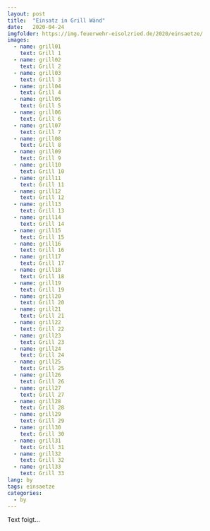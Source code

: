 ```yaml
---
layout: post
title:  "Einsatz in Grill Wänd"
date:   2020-04-24
imgfolder: https://img.feuerwehr-eisolzried.de/2020/einsaetze/
images:
  - name: grill01
    text: Grill 1
  - name: grill02
    text: Grill 2
  - name: grill03
    text: Grill 3
  - name: grill04
    text: Grill 4
  - name: grill05
    text: Grill 5
  - name: grill06
    text: Grill 6
  - name: grill07
    text: Grill 7
  - name: grill08
    text: Grill 8
  - name: grill09
    text: Grill 9
  - name: grill10
    text: Grill 10
  - name: grill11
    text: Grill 11
  - name: grill12
    text: Grill 12
  - name: grill13
    text: Grill 13
  - name: grill14
    text: Grill 14
  - name: grill15
    text: Grill 15
  - name: grill16
    text: Grill 16
  - name: grill17
    text: Grill 17
  - name: grill18
    text: Grill 18
  - name: grill19
    text: Grill 19
  - name: grill20
    text: Grill 20
  - name: grill21
    text: Grill 21
  - name: grill22
    text: Grill 22
  - name: grill23
    text: Grill 23
  - name: grill24
    text: Grill 24
  - name: grill25
    text: Grill 25
  - name: grill26
    text: Grill 26
  - name: grill27
    text: Grill 27
  - name: grill28
    text: Grill 28
  - name: grill29
    text: Grill 29
  - name: grill30
    text: Grill 30
  - name: grill31
    text: Grill 31
  - name: grill32
    text: Grill 32
  - name: grill33
    text: Grill 33
lang: by
tags: einsaetze
categories:
  - by
---
```

Text foigt...
